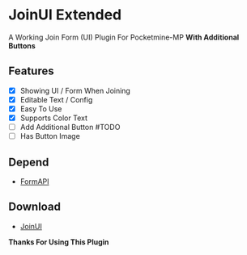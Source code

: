 # JoinUI Extended
A Working Join Form (UI) Plugin For Pocketmine-MP **With Additional Buttons**

## Features
- [x] Showing UI / Form When Joining
- [x] Editable Text / Config
- [x] Easy To Use
- [x] Supports Color Text
- [ ] Add Additional Button #TODO
- [ ] Has Button Image

## Depend
- [FormAPI](https://poggit.pmmp.io/p/FormAPI)

## Download
- [JoinUI](https://poggit.pmmp.io/ci/brokiem/JoinUI/JoinUI)

**Thanks For Using This Plugin**
